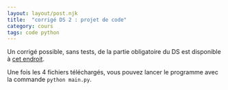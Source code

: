 ```yaml
---
layout: layout/post.njk 
title:  "corrigé DS 2 : projet de code"
category: cours
tags: code python
---
```




Un corrigé possible, sans tests, de la partie obligatoire du DS est disponible à [cet endroit](https://github.com/FrancoisBrucker/cours_informatique/tree/master/docs/cours/algorithme-code-théorie/exercices/2021-2022/ds_2_code).

Une fois les 4 fichiers téléchargés, vous pouvez lancer le programme avec la commande `python main.py`.
